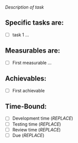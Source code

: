 *Description of task*

## Specific tasks are:
* [ ] task 1 ...

## Measurables are:
* [ ] First measurable ...

## Achievables:
* [ ] First achievable


## Time-Bound:
* [ ] Development time (*REPLACE*)
* [ ] Testing time (*REPLACE*)
* [ ] Review time (*REPLACE*)
* [ ] Due (*REPLACE*)
